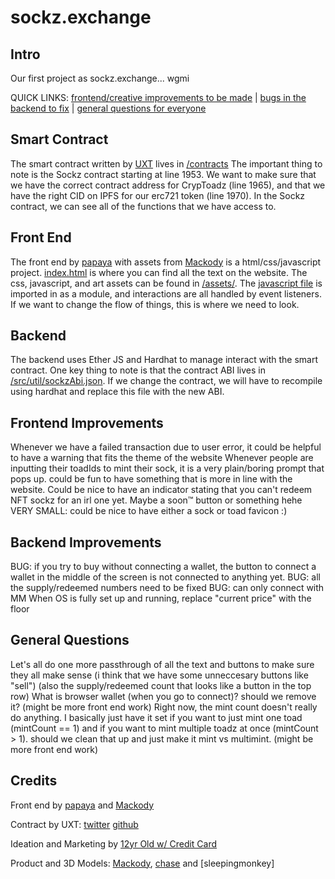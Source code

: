# sockz.exchange

## Intro

Our first project as sockz.exchange... wgmi

QUICK LINKS: [frontend/creative improvements to be made](#frontend-improvements) | [bugs in the backend to fix](#backend-improvements) | [general questions for everyone](#general-questions)

## Smart Contract

The smart contract written by [UXT](https://twitter.com/uxt_exe) lives in [/contracts](contracts/toadSockz.sol)
The important thing to note is the Sockz contract starting at line 1953. We want to make sure that we have the correct contract address for CrypToadz (line 1965), and
that we have the right CID on IPFS for our erc721 token (line 1970). In the Sockz contract, we can see all of the functions that we have access to.

## Front End

The front end by [papaya](https://twitter.com/papaya3559) with assets from [Mackody](https://twitter.com/_mackody) is a html/css/javascript project.
[index.html](./index.html) is where you can find all the text on the website. The css, javascript, and art assets can be found in [/assets/](assets/). 
The [javascript file](/assets/js/main.js) is imported in as a module, and interactions are all handled by event listeners.
If we want to change the flow of things, this is where we need to look.

## Backend

The backend uses Ether JS and Hardhat to manage interact with the smart contract. One key thing to note is that the contract ABI lives in [/src/util/sockzAbi.json](/src/util/sockzAbi.json). If we change the contract, we will have to recompile using hardhat and replace this file with the new ABI.

## Frontend Improvements

Whenever we have a failed transaction due to user error, it could be helpful to have a warning that fits the theme of the website
Whenever people are inputting their toadIds to mint their sock, it is a very plain/boring prompt that pops up. could be fun to have something that is more in line with the website.
Could be nice to have an indicator stating that you can't redeem NFT sockz for an irl one yet. Maybe a soon™ button or something hehe
VERY SMALL: could be nice to have either a sock or toad favicon :)


## Backend Improvements

BUG: if you try to buy without connecting a wallet, the button to connect a wallet in the middle of the screen is not connected to anything yet.
BUG: all the supply/redeemed numbers need to be fixed
BUG: can only connect with MM
When OS is fully set up and running, replace "current price" with the floor

## General Questions

Let's all do one more passthrough of all the text and buttons to make sure they all make sense (i think that we have some unneccesary buttons like "sell") (also the supply/redeemed count that looks like a button in the top row)
What is browser wallet (when you go to connect)? should we remove it? (might be more front end work)
Right now, the mint count doesn't really do anything. I basically just have it set if you want to just mint one toad (mintCount == 1) and if you want to mint multiple toadz at once (mintCount > 1). should we clean that up and just make it mint vs multimint. (might be more front end work)

## Credits

Front end by [papaya](https://twitter.com/papaya3359) and [Mackody](https://twitter.com/_mackody)

Contract by UXT: [twitter](https://twitter.com/uxt_exe) [github](https://github.com/uxt-exe)

Ideation and Marketing by [12yr Old w/ Credit Card](https://twitter.com/12yrold_with_cc)

Product and 3D Models: [Mackody](https://twitter.com/_mackody), [chase](https://twitter.com/slurpee85) and [sleepingmonkey]
